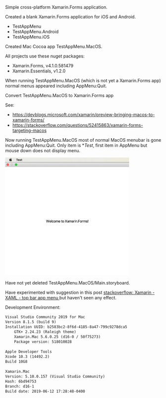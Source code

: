 Simple cross-platform Xamarin.Forms application.

Created a blank Xamarin.Forms application for iOS and Android.

- TestAppMenu
- TestAppMenu.Android
- TestAppMenu.iOS

Created Mac Cocoa app TestAppMenu.MacOS.

All projects use these nuget packages:

- Xamarin.Forms, v4.1.0.581479
- Xamarin.Essentials, v1.2.0

When running TestAppMenu.MacOS (which is not yet a Xamarin.Forms app) normal menus appeared including AppMenu:Quit.

Convert TestAppMenu.MacOS to Xamarin.Forms app

See:

- https://devblogs.microsoft.com/xamarin/preview-bringing-macos-to-xamarin-forms/
- https://stackoverflow.com/questions/52415863/xamarin-forms-targeting-macos

Now running TestAppMenu.MacOS most of normal MacOS menubar is gone including AppMenu:Quit. Only item is **Test*, first item in AppMenu but mouse down does not display menu.

<img src="doc/images/app.png" width=400 />

Have not yet deleted TestAppMenu.MacOS/Main.storyboard.

Have experimented with suggestion in this post [stackoverflow: Xamarin - XAML - top bar app menu
](https://stackoverflow.com/questions/51443019/xamarin-xaml-top-bar-app-menu) but haven't seen any effect.


Development Environment:
```
Visual Studio Community 2019 for Mac
Version 8.1.5 (build 9)
Installation UUID: b2583bc2-8f6d-4185-8a47-799c9278dca5
	GTK+ 2.24.23 (Raleigh theme)
	Xamarin.Mac 5.6.0.25 (d16-0 / 50f75273)
	Package version: 518010028

Apple Developer Tools
Xcode 10.3 (14492.2)
Build 10G8

Xamarin.Mac
Version: 5.10.0.157 (Visual Studio Community)
Hash: 6bd94753
Branch: d16-1
Build date: 2019-06-12 17:28:48-0400
```
